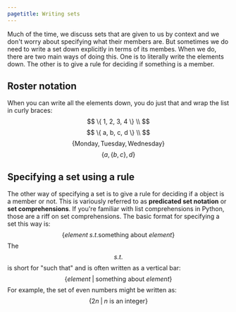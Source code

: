 ```yaml
---
pagetitle: Writing sets
---
```

Much of the time, we discuss sets that are given to us by context and we don't worry about specifying what their members are.  But sometimes we do need to write a set down explicitly in terms of its membes.  When we do, there are two main ways of doing this.  One is to literally write the elements down.  The other is to give a rule for deciding if something is a member.

## Roster notation

When you can write all the elements down, you do just that and wrap the list in curly braces:
$$
\{ 1, 2, 3, 4 \} \\
$$
$$
\{ a, b, c, d \} \\
$$
$$
\{ \text{Monday}, \text{Tuesday}, \text{Wednesday} \}
$$
$$
\{ a, \{ b, c \}, d \}
$$

## Specifying a set using a rule

The other way of specifying a set is to give a rule for deciding if a object is a member or not.  This is variously referred to as **predicated set notation** or **set comprehensions**.  If you're familiar with list comprehensions in Python, those are a riff on set comprehensions.  The basic format for specifying a set this way is:
$$
\{ element \;s.t. \text{something about } element \}
$$
The $$s.t.$$ is short for "such that" and is often written as a vertical bar:
$$
\{ element\; |\; \text{something about } element \}
$$
For example, the set of even numbers might be written as:
$$
\{ 2n \; | \; n \text{ is an integer}\}
$$